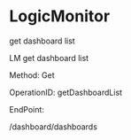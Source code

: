 #     LogicMonitor


get dashboard list

LM get dashboard list

Method: Get

OperationID: getDashboardList

EndPoint:

/dashboard/dashboards
